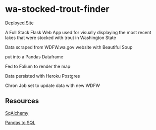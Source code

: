 # wa-stocked-trout-finder
[Deployed Site](https://wa-stocked-trout-finder.herokuapp.com/)

A Full Stack Flask Web App used for visually displaying the most recent lakes that were stocked with trout in Washington State 

Data scraped from WDFW.wa.gov website with Beautiful Soup

put into a Pandas Dataframe

Fed to Folium to render the map

Data persisted with Heroku Postgres

Chron Job set to update data with new WDFW 



## Resources
[SqAlchemy](https://flask-sqlalchemy.palletsprojects.com/en/2.x/quickstart/)

[Pandas to SQL](https://towardsdatascience.com/upload-your-pandas-dataframe-to-your-database-10x-faster-eb6dc6609ddf)
